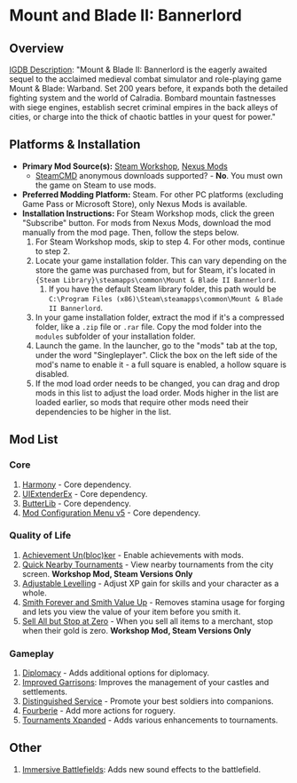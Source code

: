 # Mount and Blade II: Bannerlord
## Overview

[IGDB Description](https://www.igdb.com/games/mount-and-blade-ii-bannerlord): "Mount & Blade II: Bannerlord is the eagerly awaited sequel to the acclaimed medieval combat simulator and role-playing game Mount & Blade: Warband. Set 200 years before, it expands both the detailed fighting system and the world of Calradia. Bombard mountain fastnesses with siege engines, establish secret criminal empires in the back alleys of cities, or charge into the thick of chaotic battles in your quest for power."

## Platforms & Installation

- **Primary Mod Source(s):** [Steam Workshop](https://steamcommunity.com/app/261550/workshop/), [Nexus Mods](https://www.nexusmods.com/mountandblade2bannerlord)
	- [SteamCMD](../Install/SteamWorkshop) anonymous downloads supported? - **No**. You must own the game on Steam to use mods.
- **Preferred Modding Platform:** Steam. For other PC platforms (excluding Game Pass or Microsoft Store), only Nexus Mods is available.
- **Installation Instructions:** For Steam Workshop mods, click the green "Subscribe" button. For mods from Nexus Mods, download the mod manually from the mod page. Then, follow the steps below.
	1. For Steam Workshop mods, skip to step 4. For other mods, continue to step 2.
	2. Locate your game installation folder. This can vary depending on the store the game was purchased from, but for Steam, it's located in `{Steam Library}\steamapps\common\Mount & Blade II Bannerlord`.
		1. If you have the default Steam library folder, this path would be `C:\Program Files (x86)\Steam\steamapps\common\Mount & Blade II Bannerlord`.
	3. In your game installation folder, extract the mod if it's a compressed folder, like a `.zip` file or `.rar` file.  Copy the mod folder into the `modules` subfolder of your installation folder.
	4. Launch the game. In the launcher, go to the "mods" tab at the top, under the word "Singleplayer". Click the box on the left side of the mod's name to enable it - a full square is enabled, a hollow square is disabled.
	5. If the mod load order needs to be changed, you can drag and drop mods in this list to adjust the load order. Mods higher in the list are loaded earlier, so mods that require other mods need their dependencies to be higher in the list.

## Mod List
### Core

1. [Harmony](https://www.nexusmods.com/mountandblade2bannerlord/mods/2006) - Core dependency.
2. [UIExtenderEx](https://www.nexusmods.com/mountandblade2bannerlord/mods/2102) - Core dependency.
3. [ButterLib](https://www.nexusmods.com/mountandblade2bannerlord/mods/2018) - Core dependency.
4. [Mod Configuration Menu v5](https://www.nexusmods.com/mountandblade2bannerlord/mods/612) - Core dependency.

### Quality of Life

1. [Achievement Un(bloc)ker](https://www.nexusmods.com/mountandblade2bannerlord/mods/4587) - Enable achievements with mods.
2. [Quick Nearby Tournaments](https://steamcommunity.com/sharedfiles/filedetails/?id=2910268800) - View nearby tournaments from the city screen. **Workshop Mod, Steam Versions Only**
3. [Adjustable Levelling](https://www.nexusmods.com/mountandblade2bannerlord/mods/6519) - Adjust XP gain for skills and your character as a whole.
4. [Smith Forever and Smith Value Up](https://www.nexusmods.com/mountandblade2bannerlord/mods/4992) - Removes stamina usage for forging and lets you view the value of your item before you smith it.
5. [Sell All but Stop at Zero](https://steamcommunity.com/sharedfiles/filedetails/?id=2907309923) - When you sell all items to a merchant, stop when their gold is zero. **Workshop Mod, Steam Versions Only**

### Gameplay

1. [Diplomacy](https://www.nexusmods.com/mountandblade2bannerlord/mods/832) - Adds additional options for diplomacy.
2. [Improved Garrisons](https://www.nexusmods.com/mountandblade2bannerlord/mods/688): Improves the management of your castles and settlements.
3. [Distinguished Service](https://www.nexusmods.com/mountandblade2bannerlord/mods/6007) - Promote your best soldiers into companions.
4. [Fourberie](https://www.nexusmods.com/mountandblade2bannerlord/mods/2969) - Add more actions for roguery.
6. [Tournaments Xpanded](https://www.nexusmods.com/mountandblade2bannerlord/mods/27) - Adds various enhancements to tournaments.

## Other

1. [Immersive Battlefields](https://www.nexusmods.com/mountandblade2bannerlord/mods/4633): Adds new sound effects to the battlefield.
